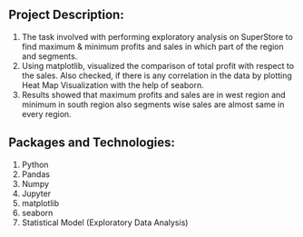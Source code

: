 
## Project Description:

1. The task involved with performing exploratory analysis on SuperStore to find maximum & minimum profits and sales in which part of the region and segments.
2. Using matplotlib, visualized the comparison of total profit with respect to the sales. Also checked, if there is any correlation in the data by plotting Heat Map Visualization with the help of seaborn.
3. Results showed that maximum profits and sales are in west region and minimum in south region also segments wise sales are almost same in every region.

## Packages and Technologies:
1. Python
2. Pandas
3. Numpy
4. Jupyter
5. matplotlib
6. seaborn
7. Statistical Model (Exploratory Data Analysis)
